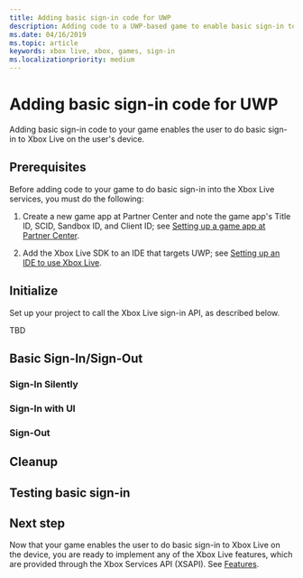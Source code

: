 ```yaml
---
title: Adding basic sign-in code for UWP
description: Adding code to a UWP-based game to enable basic sign-in to Xbox Live.
ms.date: 04/16/2019
ms.topic: article
keywords: xbox live, xbox, games, sign-in
ms.localizationpriority: medium
---
```


# Adding basic sign-in code for UWP

Adding basic sign-in code to your game enables the user to do basic sign-in to Xbox Live on the user's device.


## Prerequisites

Before adding code to your game to do basic sign-in into the Xbox Live services, you must do the following:

1. Create a new game app at Partner Center and note the game app's Title ID, SCID, Sandbox ID, and Client ID; see [Setting up a game app at Partner Center](../setup-partner-center/index.md).

2. Add the Xbox Live SDK to an IDE that targets UWP; see [Setting up an IDE to use Xbox Live](../setup-ide/index.md).



## Initialize

Set up your project to call the Xbox Live sign-in API, as described below.

TBD


## Basic Sign-In/Sign-Out


### Sign-In Silently


### Sign-In with UI


### Sign-Out


## Cleanup


## Testing basic sign-in


## Next step

Now that your game enables the user to do basic sign-in to Xbox Live on the device, you are ready to implement any of the Xbox Live features, which are provided through the Xbox Services API (XSAPI).
See [Features](../../features/index.md).
